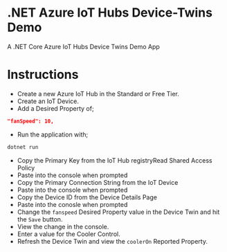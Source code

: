 # .NET Azure IoT Hubs Device-Twins Demo

A .NET Core Azure IoT Hubs Device Twins Demo App

# Instructions

- Create a new Azure IoT Hub in the Standard or Free Tier.
- Create an IoT Device.
- Add a Desired Property of;

```JSON
"fanSpeed": 10,
```

- Run the application with;

```cs
dotnet run
```

- Copy the Primary Key from the IoT Hub registryRead Shared Access Policy
- Paste into the console when prompted
- Copy the Primary Connection String from the IoT Device
- Paste into the console when prompted
- Copy the Device ID from the Device Details Page
- Paste into the conosle when prompted
- Change the `fanspeed` Desired Property value in the Device Twin and hit the `Save` button.
- View the change in the console.
- Enter a value for the Cooler Control.
- Refresh the Device Twin and view the `coolerOn` Reported Property.